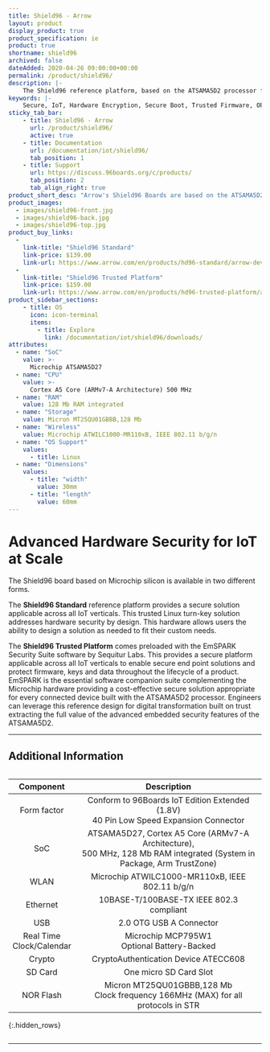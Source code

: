 ```yaml
---
title: Shield96 - Arrow
layout: product
display_product: true
product_specification: ie
product: true
shortname: shield96
archived: false
dateAdded: 2020-04-26 09:00:00+00:00
permalink: /product/shield96/
description: |-
    The Shield96 reference platform, based on the ATSAMA5D2 processor from Microchip, provides a secure solution applicable across all IoT verticals. This trusted Linux turn-key solution addresses hardware security by design. This hardware allows users the ability to design a solution as needed to fit their custom needs.
keywords: |-
    Secure, IoT, Hardware Encryption, Secure Boot, Trusted Firmware, OPTEE, Trust Zone, EmSPARK, Crypto, Crypto Authentication, HelmsDeep, Shield96
sticky_tab_bar:
    - title: Shield96 - Arrow
      url: /product/shield96/
      active: true
    - title: Documentation
      url: /documentation/iot/shield96/
      tab_position: 1
    - title: Support
      url: https://discuss.96boards.org/c/products/
      tab_position: 2
      tab_align_right: true
product_short_desc: "Arrow's Shield96 Boards are based on the ATSAMA5D2 Security first SoC from Microchip and boasts features such as Secure Boot, Hardware crypto engines, Arm® TrustZone® etc"
product_images:
  - images/shield96-front.jpg
  - images/shield96-back.jpg
  - images/shield96-top.jpg
product_buy_links:
  -
    link-title: "Shield96 Standard"
    link-price: $139.00
    link-url: https://www.arrow.com/en/products/hd96-standard/arrow-development-tools
  -
    link-title: "Shield96 Trusted Platform"
    link-price: $159.00
    link-url: https://www.arrow.com/en/products/hd96-trusted-platform/arrow-development-tools
product_sidebar_sections:
    - title: OS
      icon: icon-terminal
      items:
        - title: Explore
          link: /documentation/iot/shield96/downloads/
attributes:
  - name: "SoC"
    value: >-
      Microchip ATSAMA5D27
  - name: "CPU"
    value: >-
      Cortex A5 Core (ARMv7-A Architecture) 500 MHz
  - name: "RAM"
    value: 128 Mb RAM integrated
  - name: "Storage"
    value: Micron MT25QU01GBBB,128 Mb
  - name: "Wireless"
    value: Microchip ATWILC1000-MR110xB, IEEE 802.11 b/g/n
  - name: "OS Support"
    values:
      - title: Linux
  - name: "Dimensions"
    values:
      - title: "width"
        value: 30mm
      - title: "length"
        value: 60mm
---
```


# Advanced Hardware Security for IoT at Scale

The Shield96 board based on Microchip silicon is available in two different forms.

The **Shield96 Standard** reference platform provides a secure solution applicable across all IoT verticals. This trusted Linux turn-key solution addresses hardware security by design. This hardware allows users the ability to design a solution as needed to fit their custom needs.

The **Shield96 Trusted Platform** comes preloaded with the EmSPARK Security Suite software by Sequitur Labs. This provides a secure platform applicable across all IoT verticals to enable secure end point solutions and protect firmware, keys and data throughout the lifecycle of a product. EmSPARK is the essential software companion suite complementing the Microchip hardware providing a cost-effective secure solution appropriate for every connected device built with the ATSAMA5D2 processor. Engineers can leverage this reference design for digital transformation built on trust extracting the full value of the advanced embedded security features of the ATSAMA5D2.

***

## Additional Information
<div style="overflow-x:scroll;" markdown="1">


| Component | Description |
|:---------:|:-----------:|
| Form factor | Conform to 96Boards IoT Edition Extended (1.8V)<br>40 Pin Low Speed Expansion Connector |
| SoC | ATSAMA5D27, Cortex A5 Core (ARMv7-A Architecture),<br>500 MHz, 128 Mb RAM integrated (System in Package, Arm TrustZone) |
| WLAN | Microchip ATWILC1000-MR110xB, IEEE 802.11 b/g/n |
| Ethernet | 10BASE-T/100BASE-TX IEEE 802.3 compliant |
| USB | 2.0 OTG USB A Connector |
| Real Time<br>Clock/Calendar | Microchip MCP795W1<br>Optional Battery-Backed |
| Crypto | CryptoAuthentication Device ATECC608 |
| SD Card | One micro SD Card Slot |
| NOR Flash | Micron MT25QU01GBBB,128 Mb<br>Clock frequency 166MHz (MAX) for all protocols in STR |

{:.hidden_rows}

</div>

***
